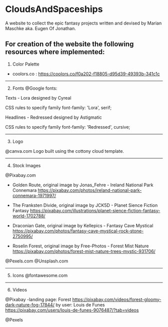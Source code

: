 # CloudsAndSpaceships
A website to collect the epic fantasy projects written and devised by Marian Maschke aka. Eugen Of Jonathan.

For creation of the website the following resources where implemented:
----------------------------------------------------------------------------------------------------------------------------------
1. Color Palette
- coolors.co : https://coolors.co/f0a202-f18805-d95d39-49393b-341c1c

----------------------------------------------------------------------------------------------------------------------------------
2. Fonts @Google fonts:

Texts - Lora designed by Cyreal
<link rel="preconnect" href="https://fonts.gstatic.com">
<link href="https://fonts.googleapis.com/css2?family=Lora:ital,wght@0,400;0,500;0,700;1,600&display=swap" rel="stylesheet">

CSS rules to specify family
font-family: 'Lora', serif;

Headlines - Redressed designed by Astigmatic
<link rel="preconnect" href="https://fonts.gstatic.com">
<link href="https://fonts.googleapis.com/css2?family=Redressed&display=swap" rel="stylesheet">

CSS rules to specify family
font-family: 'Redressed', cursive;

----------------------------------------------------------------------------------------------------------------------------------
3. Logo

@canva.com
Logo built using the cottony cloud template.

----------------------------------------------------------------------------------------------------------------------------------
4. Stock Images

@Pixabay.com
- Golden Route, original image by Jonas_Fehre - Ireland National Park Connemara
https://pixabay.com/photos/ireland-national-park-connemara-1971997/

- The Franksten Divide, original image by JCK5D - Planet Sience Fiction Fantasy
https://pixabay.com/illustrations/planet-sience-fiction-fantasy-world-1702788/

- Draconian Gate, original image by Kellepics - Fantasy Cave Mystical
https://pixabay.com/photos/fantasy-cave-mystical-rock-stone-2750995/

- Roselin Forest, original image by Free-Photos - Forest Mist Nature
https://pixabay.com/photos/forest-mist-nature-trees-mystic-931706/

@Pexels.com
@Unsplash.com

----------------------------------------------------------------------------------------------------------------------------------
5. Icons
@fontawesome.com

----------------------------------------------------------------------------------------------------------------------------------
6. Videos

@Pixabay
-landing page: Forest https://pixabay.com/videos/forest-gloomy-dark-nature-fog-17844/
by user: Louis de Funes
https://pixabay.com/users/louis-de-funes-9076487/?tab=videos

@Pexels